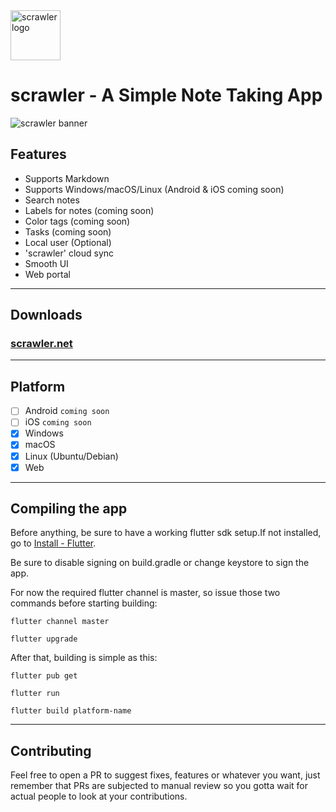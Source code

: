 

<img src="images/scrawler-desktop.png" alt="scrawler logo" width="80"/>

# scrawler - A Simple Note Taking App

<img src="images/scrawler-banner.png" alt="scrawler banner"/>


## Features
- Supports Markdown
- Supports Windows/macOS/Linux (Android & iOS coming soon)
- Search notes
- Labels for notes (coming soon)
- Color tags (coming soon)
- Tasks (coming soon)
- Local user (Optional)
- 'scrawler' cloud sync
- Smooth UI
- Web portal

---

## Downloads
### [scrawler.net](http://scrawler.net/#/downloads)

---

## Platform
 - [ ] Android ```coming soon```
 - [ ] iOS ```coming soon```
 - [x] Windows
 - [x] macOS
 - [x] Linux (Ubuntu/Debian)
 - [x] Web

---

## Compiling the app
Before anything, be sure to have a working flutter sdk setup.If not installed, go to [Install - Flutter](https://docs.flutter.dev/get-started/install).

Be sure to disable signing on build.gradle or change keystore to sign the app.

For now the required flutter channel is master, so issue those two commands before starting building:
```
flutter channel master
```
```
flutter upgrade
```

After that, building is simple as this:
```
flutter pub get
```
```
flutter run
```
```
flutter build platform-name
```

---

## Contributing

Feel free to open a PR to suggest fixes, features or whatever you want, just remember that PRs are subjected to manual review so you gotta wait for actual people to look at your contributions.
